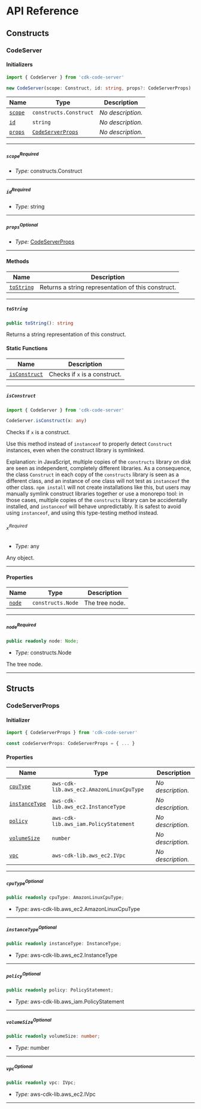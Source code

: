 # API Reference <a name="API Reference" id="api-reference"></a>

## Constructs <a name="Constructs" id="Constructs"></a>

### CodeServer <a name="CodeServer" id="cdk-code-server.CodeServer"></a>

#### Initializers <a name="Initializers" id="cdk-code-server.CodeServer.Initializer"></a>

```typescript
import { CodeServer } from 'cdk-code-server'

new CodeServer(scope: Construct, id: string, props?: CodeServerProps)
```

| **Name** | **Type** | **Description** |
| --- | --- | --- |
| <code><a href="#cdk-code-server.CodeServer.Initializer.parameter.scope">scope</a></code> | <code>constructs.Construct</code> | *No description.* |
| <code><a href="#cdk-code-server.CodeServer.Initializer.parameter.id">id</a></code> | <code>string</code> | *No description.* |
| <code><a href="#cdk-code-server.CodeServer.Initializer.parameter.props">props</a></code> | <code><a href="#cdk-code-server.CodeServerProps">CodeServerProps</a></code> | *No description.* |

---

##### `scope`<sup>Required</sup> <a name="scope" id="cdk-code-server.CodeServer.Initializer.parameter.scope"></a>

- *Type:* constructs.Construct

---

##### `id`<sup>Required</sup> <a name="id" id="cdk-code-server.CodeServer.Initializer.parameter.id"></a>

- *Type:* string

---

##### `props`<sup>Optional</sup> <a name="props" id="cdk-code-server.CodeServer.Initializer.parameter.props"></a>

- *Type:* <a href="#cdk-code-server.CodeServerProps">CodeServerProps</a>

---

#### Methods <a name="Methods" id="Methods"></a>

| **Name** | **Description** |
| --- | --- |
| <code><a href="#cdk-code-server.CodeServer.toString">toString</a></code> | Returns a string representation of this construct. |

---

##### `toString` <a name="toString" id="cdk-code-server.CodeServer.toString"></a>

```typescript
public toString(): string
```

Returns a string representation of this construct.

#### Static Functions <a name="Static Functions" id="Static Functions"></a>

| **Name** | **Description** |
| --- | --- |
| <code><a href="#cdk-code-server.CodeServer.isConstruct">isConstruct</a></code> | Checks if `x` is a construct. |

---

##### `isConstruct` <a name="isConstruct" id="cdk-code-server.CodeServer.isConstruct"></a>

```typescript
import { CodeServer } from 'cdk-code-server'

CodeServer.isConstruct(x: any)
```

Checks if `x` is a construct.

Use this method instead of `instanceof` to properly detect `Construct`
instances, even when the construct library is symlinked.

Explanation: in JavaScript, multiple copies of the `constructs` library on
disk are seen as independent, completely different libraries. As a
consequence, the class `Construct` in each copy of the `constructs` library
is seen as a different class, and an instance of one class will not test as
`instanceof` the other class. `npm install` will not create installations
like this, but users may manually symlink construct libraries together or
use a monorepo tool: in those cases, multiple copies of the `constructs`
library can be accidentally installed, and `instanceof` will behave
unpredictably. It is safest to avoid using `instanceof`, and using
this type-testing method instead.

###### `x`<sup>Required</sup> <a name="x" id="cdk-code-server.CodeServer.isConstruct.parameter.x"></a>

- *Type:* any

Any object.

---

#### Properties <a name="Properties" id="Properties"></a>

| **Name** | **Type** | **Description** |
| --- | --- | --- |
| <code><a href="#cdk-code-server.CodeServer.property.node">node</a></code> | <code>constructs.Node</code> | The tree node. |

---

##### `node`<sup>Required</sup> <a name="node" id="cdk-code-server.CodeServer.property.node"></a>

```typescript
public readonly node: Node;
```

- *Type:* constructs.Node

The tree node.

---


## Structs <a name="Structs" id="Structs"></a>

### CodeServerProps <a name="CodeServerProps" id="cdk-code-server.CodeServerProps"></a>

#### Initializer <a name="Initializer" id="cdk-code-server.CodeServerProps.Initializer"></a>

```typescript
import { CodeServerProps } from 'cdk-code-server'

const codeServerProps: CodeServerProps = { ... }
```

#### Properties <a name="Properties" id="Properties"></a>

| **Name** | **Type** | **Description** |
| --- | --- | --- |
| <code><a href="#cdk-code-server.CodeServerProps.property.cpuType">cpuType</a></code> | <code>aws-cdk-lib.aws_ec2.AmazonLinuxCpuType</code> | *No description.* |
| <code><a href="#cdk-code-server.CodeServerProps.property.instanceType">instanceType</a></code> | <code>aws-cdk-lib.aws_ec2.InstanceType</code> | *No description.* |
| <code><a href="#cdk-code-server.CodeServerProps.property.policy">policy</a></code> | <code>aws-cdk-lib.aws_iam.PolicyStatement</code> | *No description.* |
| <code><a href="#cdk-code-server.CodeServerProps.property.volumeSize">volumeSize</a></code> | <code>number</code> | *No description.* |
| <code><a href="#cdk-code-server.CodeServerProps.property.vpc">vpc</a></code> | <code>aws-cdk-lib.aws_ec2.IVpc</code> | *No description.* |

---

##### `cpuType`<sup>Optional</sup> <a name="cpuType" id="cdk-code-server.CodeServerProps.property.cpuType"></a>

```typescript
public readonly cpuType: AmazonLinuxCpuType;
```

- *Type:* aws-cdk-lib.aws_ec2.AmazonLinuxCpuType

---

##### `instanceType`<sup>Optional</sup> <a name="instanceType" id="cdk-code-server.CodeServerProps.property.instanceType"></a>

```typescript
public readonly instanceType: InstanceType;
```

- *Type:* aws-cdk-lib.aws_ec2.InstanceType

---

##### `policy`<sup>Optional</sup> <a name="policy" id="cdk-code-server.CodeServerProps.property.policy"></a>

```typescript
public readonly policy: PolicyStatement;
```

- *Type:* aws-cdk-lib.aws_iam.PolicyStatement

---

##### `volumeSize`<sup>Optional</sup> <a name="volumeSize" id="cdk-code-server.CodeServerProps.property.volumeSize"></a>

```typescript
public readonly volumeSize: number;
```

- *Type:* number

---

##### `vpc`<sup>Optional</sup> <a name="vpc" id="cdk-code-server.CodeServerProps.property.vpc"></a>

```typescript
public readonly vpc: IVpc;
```

- *Type:* aws-cdk-lib.aws_ec2.IVpc

---



